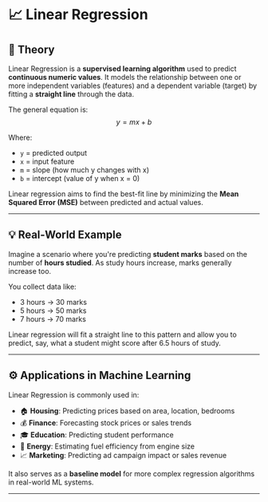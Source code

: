 # 📈 Linear Regression

## 📘 Theory

Linear Regression is a **supervised learning algorithm** used to predict **continuous numeric values**. It models the relationship between one or more independent variables (features) and a dependent variable (target) by fitting a **straight line** through the data.

The general equation is:
$$
y = mx + b
$$

Where:
- `y` = predicted output  
- `x` = input feature  
- `m` = slope (how much y changes with x)  
- `b` = intercept (value of y when x = 0)

Linear regression aims to find the best-fit line by minimizing the **Mean Squared Error (MSE)** between predicted and actual values.

---

## 💡 Real-World Example

Imagine a scenario where you're predicting **student marks** based on the number of **hours studied**. As study hours increase, marks generally increase too.

You collect data like:
- 3 hours → 30 marks  
- 5 hours → 50 marks  
- 7 hours → 70 marks  

Linear regression will fit a straight line to this pattern and allow you to predict, say, what a student might score after 6.5 hours of study.

---

## ⚙️ Applications in Machine Learning

Linear Regression is commonly used in:

- 🏠 **Housing**: Predicting prices based on area, location, bedrooms
- 💰 **Finance**: Forecasting stock prices or sales trends
- 🎓 **Education**: Predicting student performance
- 🚗 **Energy**: Estimating fuel efficiency from engine size
- 📈 **Marketing**: Predicting ad campaign impact or sales revenue

It also serves as a **baseline model** for more complex regression algorithms in real-world ML systems.

---
